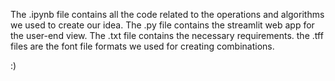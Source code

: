 The .ipynb file contains all the code related to the operations and algorithms we used to create our idea.
The .py file contains the streamlit web app for the user-end view.
The .txt file contains the necessary requirements.
the .tff files are the font file formats we used for creating combinations.

:)
